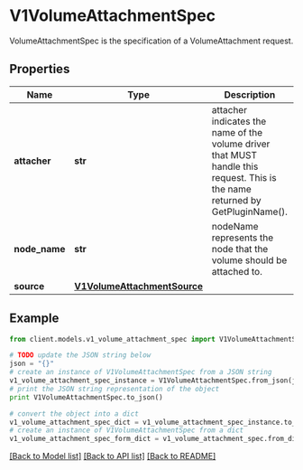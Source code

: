 # V1VolumeAttachmentSpec

VolumeAttachmentSpec is the specification of a VolumeAttachment request.

## Properties
Name | Type | Description | Notes
------------ | ------------- | ------------- | -------------
**attacher** | **str** | attacher indicates the name of the volume driver that MUST handle this request. This is the name returned by GetPluginName(). | 
**node_name** | **str** | nodeName represents the node that the volume should be attached to. | 
**source** | [**V1VolumeAttachmentSource**](V1VolumeAttachmentSource.md) |  | 

## Example

```python
from client.models.v1_volume_attachment_spec import V1VolumeAttachmentSpec

# TODO update the JSON string below
json = "{}"
# create an instance of V1VolumeAttachmentSpec from a JSON string
v1_volume_attachment_spec_instance = V1VolumeAttachmentSpec.from_json(json)
# print the JSON string representation of the object
print V1VolumeAttachmentSpec.to_json()

# convert the object into a dict
v1_volume_attachment_spec_dict = v1_volume_attachment_spec_instance.to_dict()
# create an instance of V1VolumeAttachmentSpec from a dict
v1_volume_attachment_spec_form_dict = v1_volume_attachment_spec.from_dict(v1_volume_attachment_spec_dict)
```
[[Back to Model list]](../README.md#documentation-for-models) [[Back to API list]](../README.md#documentation-for-api-endpoints) [[Back to README]](../README.md)


